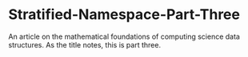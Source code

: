 Stratified-Namespace-Part-Three
===============================

An article on the mathematical foundations of computing science data structures. As the title notes, this is part three.
